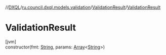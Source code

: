 //[DXQL](../../../index.md)/[ru.council.dxql.models.validation](../index.md)/[ValidationResult](index.md)/[ValidationResult](-validation-result.md)

# ValidationResult

[jvm]\
constructor(fmt: [String](https://docs.oracle.com/javase/8/docs/api/java/lang/String.html), params: [Array](https://kotlinlang.org/api/latest/jvm/stdlib/kotlin/-array/index.html)&lt;[String](https://docs.oracle.com/javase/8/docs/api/java/lang/String.html)&gt;)

